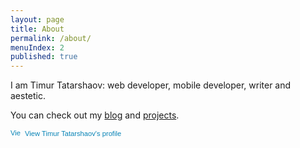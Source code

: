 ```yaml
---
layout: page
title: About
permalink: /about/
menuIndex: 2
published: true
---
```


I am Timur Tatarshaov: web developer, mobile developer, writer and aestetic.

You can check out my [blog](/) and [projects](/projects/).

<div class="noshadow">
<a href="http://cz.linkedin.com/in/ttatarshaov" style="text-decoration:none;"><span style="font: 80% Arial,sans-serif; color:#0783B6;"><img src="https://static.licdn.com/scds/common/u/img/webpromo/btn_in_20x15.png" width="20" height="15" alt="View Timur Tatarshaov's LinkedIn profile" style="vertical-align:middle;" border="0">&nbsp;View Timur Tatarshaov's profile</span></a>
</div>

